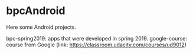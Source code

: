 # bpcAndroid
Here some Android projects.

bpc-spring2019: apps that were developed in spring 2019.
google-course: course from Google (link: https://classroom.udacity.com/courses/ud9012)